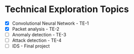 # Technical Exploration Topics

- [x] Convolutional Neural Network - TE-1
- [x] Packet analysis - TE-2
- [ ] Anomaly detection - TE-3
- [ ] Attack detection - TE-4
- [ ] IDS - Final project
